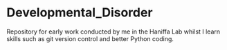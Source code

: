 # Developmental_Disorder
Repository for early work conducted by me in the Haniffa Lab whilst I learn skills such as git version control and better Python coding.

